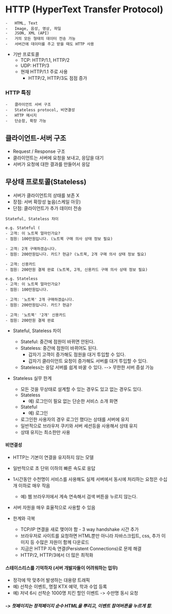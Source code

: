 # HTTP (HyperText Transfer Protocol)
    -   HTML, Text
    -   Image, 음성, 영상, 파일
    -   JSON, XML (API)
    -   거의 모든 형태의 데이터 전송 가능
    -   서버간에 데이터를 주고 받을 때도 HTTP 사용
    
- 기반 프로토콜
    -   TCP: HTTP/1.1, HTTP/2
    -   UDP: HTTP/3
    -   현재 HTTP/1.1 주로 사용
        -   HTTP/2, HTTP/3도 점점 증가
        
### HTTP 특징
    -   클라이언트 서버 구조
    -   Stateless protocol, 비연결성
    -   HTTP 메시지
    -   단순함, 확장 가능

클라이언트-서버 구조
---
-   Request / Response 구조
-   클라이언트는 서버에 요청을 보내고, 응답을 대기
-   서버가 요청에 대한 결과를 만들어서 응답

무상태 프로토콜(Stateless)
---
-   서버가 클라이언트의 상태를 보존 X
-   장점: 서버 확장성 높음(스케일 아웃)
-   단점: 클라이언트가 추가 데이터 전송
    
```
Stateful, Stateless 차이

e.g. Stateful (
- 고객: 이 노트북 얼마인가요?
- 점원: 100만원입니다. (노트북 구매 의사 상태 정보 필요)

- 고객: 2개 구매하겠습니다.
- 점원: 200만원입니다. 카드? 현금? (노트북, 2개 구매 의사 상태 정보 필요)

- 고객: 신용카드
- 점원: 200만원 결제 완료 (노트북, 2개, 신용카드 구매 의사 상태 정보 필요)

e.g. Stateless
- 고객: 이 노트북 얼마인가요?
- 점원: 100만원입니다.

- 고객: '노트북' 2개 구매하겠습니다.
- 점원: 200만원입니다. 카드? 현금? 

- 고객: '노트북' '2개' 신용카드
- 점원: 200만원 결제 완료
```

-   Stateful, Stateless 차이
    -   Stateful: 중간에 점원이 바뀌면 안된다.
    -   Stateless: 중간에 점원이 바뀌어도 된다.
        -   갑자기 고객이 증가해도 점원을 대거 투입할 수 있다.
        -   갑자기 클라이언트 요청이 증가해도 서버를 대거 투입할 수 있다.
    -   Stateless는 응답 서버를 쉽게 바꿀 수 있다. --> 무한한 서버 증설 가능 
    
-   Stateless 실무 한계
    -   모든 것을 무상태로 설계할 수 있는 경우도 있고 없는 경우도 있다.
    -   Stateless
        - 예) 로그인이 필요 없는 단순한 서비스 소개 화면
    -   Stateful
        - 예) 로그인
    -   로그인한 사용자의 경우 로그인 했다는 상태를 서버에 유지
    -   일반적으로 브라우저 쿠키와 서버 세션등을 사용해서 상태 유지
    -   상태 유지는 최소한만 사용
    
#### 비연결성
- HTTP는 기본이 연결을 유지하지 않는 모델
- 일반적으로 초 단위 이하의 빠른 속도로 응답
- 1시간동안 수천명이 서비스를 사용해도 실제 서버에서 동시에 처리하는 요청은 수십개 이하로 매우 작음
    - 예) 웹 브라우저에서 계속 연속해서 검색 버튼을 누르지 않는다.
- 서버 자원을 매우 효율적으로 사용할 수 있음

- 한계와 극복
    - TCP/IP 연결을 새로 맺어야 함 - 3 way handshake 시간 추가
    - 브라우저로 사이트를 요청하면 HTML뿐만 아니라 자바스크립트, css, 추가 이미지 등 수많은 자원이 함께 다운로드
    - 지금은 HTTP 지속 연결(Persistent Connections)로 문제 해결
    - HTTP/2, HTTP/3에서 더 많은 최적화
    
#### 스테이스리스를 기억하자 (서버 개발자들이 어려워하는 업무)
- 정각에 딱 맞추어 발생하는 대용량 트래픽
- 예) 선착순 이벤트, 명절 KTX 예약, 학과 수업 등록
- 예) 저녁 6시 선착순 1000명 치킨 할인 이벤트 -> 수만명 동시 요청
##### -> 첫페이지는 정적페이지 순수 HTML을 뿌리고, 이벤트 참여버튼을 누르게 함.
